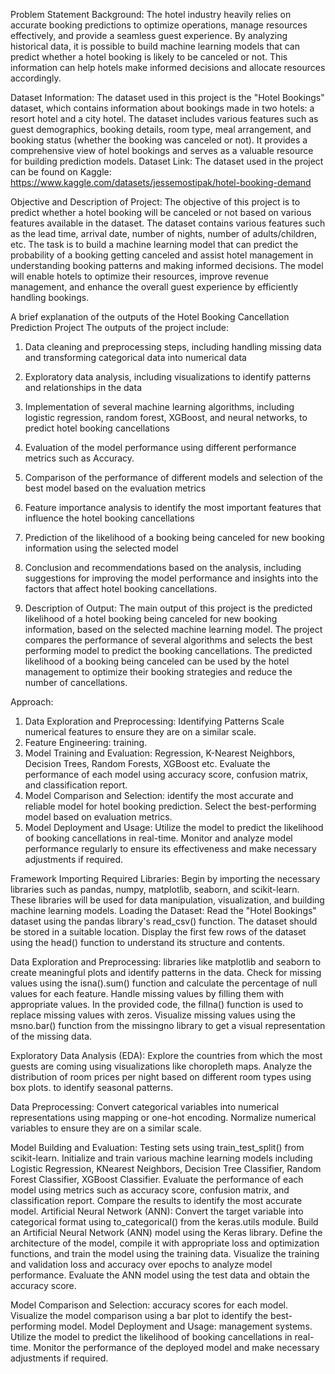 Problem Statement
Background: The hotel industry heavily relies on accurate booking predictions to optimize operations, manage resources effectively, and provide a seamless guest experience. By analyzing historical data, it is possible to build machine learning models that can predict whether a hotel booking is likely to be canceled or not. This information can help hotels make informed decisions and allocate resources accordingly.

Dataset Information: The dataset used in this project is the "Hotel Bookings" dataset, which contains information about bookings made in two hotels: a resort hotel and a city hotel. The dataset includes various features such as guest demographics, booking details, room type, meal arrangement, and booking status (whether the booking was canceled or not). It provides a comprehensive view of hotel bookings and serves as a valuable resource for building prediction models.
Dataset Link: The dataset used in the project can be found on Kaggle: https://www.kaggle.com/datasets/jessemostipak/hotel-booking-demand

Objective and Description of Project: The objective of this project is to predict whether a hotel booking will be canceled or not based on various features available in the dataset. The dataset contains various features such as the lead time, arrival date, number of nights, number of adults/children, etc. The task is to build a machine learning model that can predict the probability of a booking getting canceled and assist hotel management in understanding booking patterns and making informed decisions. The model will enable hotels to optimize their resources, improve revenue management, and enhance the overall guest experience by efficiently handling bookings.

A brief explanation of the outputs of the Hotel Booking Cancellation Prediction Project 
The outputs of the project include:
1. Data cleaning and preprocessing steps, including handling missing data and transforming categorical data into numerical data
2. Exploratory data analysis, including visualizations to identify patterns and relationships in the data
3. Implementation of several machine learning algorithms, including logistic regression, random forest, XGBoost, and neural networks, to predict hotel booking cancellations
4. Evaluation of the model performance using different performance metrics such as Accuracy.
5. Comparison of the performance of different models and selection of the best model based on the evaluation metrics
6. Feature importance analysis to identify the most important features that influence the hotel booking cancellations
7. Prediction of the likelihood of a booking being canceled for new booking information using the selected model
8. Conclusion and recommendations based on the analysis, including suggestions for improving the model performance and insights into the factors that affect hotel booking cancellations.

9. Description of Output: The main output of this project is the predicted likelihood of a hotel booking being canceled for new booking information, based on the selected machine learning model. The project compares the performance of several algorithms and selects the best performing model to predict the booking cancellations. The predicted likelihood of a booking being canceled can be used by the hotel management to optimize their booking strategies and reduce the number of cancellations.

Approach:
1. Data Exploration and Preprocessing: Identifying Patterns Scale numerical features to ensure they are on a similar scale.
2. Feature Engineering: training.
3. Model Training and Evaluation: Regression, K-Nearest Neighbors, Decision Trees, Random Forests, XGBoost etc. Evaluate the performance of each model using accuracy score, confusion matrix, and classification report.
4. Model Comparison and Selection: identify the most accurate and reliable model for hotel booking prediction. Select the best-performing model based on evaluation metrics.
5. Model Deployment and Usage: Utilize the model to predict the likelihood of booking cancellations in real-time. Monitor and analyze model performance regularly to ensure its effectiveness and make necessary adjustments if required.

Framework 
Importing Required Libraries: Begin by importing the necessary libraries such as pandas, numpy, matplotlib, seaborn, and scikit-learn. These libraries will be used for data manipulation, visualization, and building machine learning models. 
Loading the Dataset: Read the "Hotel Bookings" dataset using the pandas library's read_csv() function. The dataset should be stored in a suitable location. Display the first few rows of the dataset using the head() function to understand its structure and contents.

Data Exploration and Preprocessing:
libraries like matplotlib and seaborn to create meaningful plots and identify patterns in the data. Check for missing values using the isna().sum() function and calculate the percentage of null values for each feature. Handle missing values by filling them with appropriate values. In the provided code, the fillna() function is used to replace missing values with zeros. Visualize missing values using the msno.bar() function from the missingno library to get a visual representation of the missing data.

Exploratory Data Analysis (EDA): 
Explore the countries from which the most guests are coming using visualizations like choropleth maps. Analyze the distribution of room prices per night based on different room types using box plots. to identify seasonal patterns.

Data Preprocessing: Convert categorical variables into numerical representations using mapping or one-hot encoding. Normalize numerical variables to ensure they are on a similar scale.

Model Building and Evaluation: 
Testing sets using train_test_split() from scikit-learn. Initialize and train various machine learning models including Logistic Regression, KNearest Neighbors, Decision Tree Classifier, Random Forest Classifier, XGBoost Classifier. Evaluate the performance of each model using metrics such as accuracy score, confusion matrix, and classification report. Compare the results to identify the most accurate model. Artificial Neural Network (ANN): Convert the target variable into categorical format using to_categorical() from the keras.utils module. Build an Artificial Neural Network (ANN) model using the Keras library. Define the architecture of the model, compile it with appropriate loss and optimization functions, and train the model using the training data. Visualize the training and validation loss and accuracy over epochs to analyze model performance. Evaluate the ANN model using the test data and obtain the accuracy score.

Model Comparison and Selection: accuracy scores for each model. Visualize the model comparison using a bar plot to identify the best-performing model. Model Deployment and Usage: management systems. Utilize the model to predict the likelihood of booking cancellations in real-time. Monitor the performance of the deployed model and make necessary adjustments if required.
